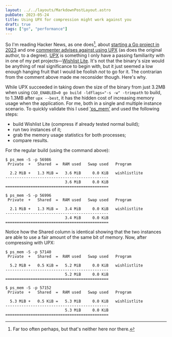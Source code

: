 ```yaml
---
layout: ../../layouts/MarkdownPostLayout.astro
pubDate: 2023-05-24
title: Using UPX for compression might work against you
draft: true
tags: ["go", "performance"]
---
```

So I'm reading Hacker News, as one does[^1], about [starting a Go project in 2023](https://news.ycombinator.com/item?id=36046662) and one [commenter advises against using UPX](https://news.ycombinator.com/item?id=36048555) (as does the original author, to a degree). [UPX](https://github.com/upx/upx) is something I only have a passing familiarity with in one of my pet projects—[Wishlist Lite](https://github.com/usrme/wishlistlite). It's not that the binary's size would be anything of real significance to begin with, but it just seemed a low enough hanging fruit that I would be foolish _not_ to go for it. The contrarian from the comment above made me reconsider though. Here's why.

While UPX succeeded in taking down the size of the binary from just 3.2MB when using `CGO_ENABLED=0 go build -ldflags="-s -w" -trimpath` to build, to 1.3MB after `upx --best`, it has the hidden cost of increasing memory usage when the application. For me, both in a single and multiple instance scenario. To quickly validate this I used ['ps_mem'](https://raw.githubusercontent.com/pixelb/ps_mem/master/ps_mem.py) and used the following steps:

- build Wishlist Lite (compress if already tested normal build);
- run two instances of it;
- grab the memory usage statistics for both processes;
- compare results.

For the regular build (using the command above):

```console
$ ps_mem -S -p 56986
 Private  +   Shared  =  RAM used   Swap used   Program

  2.2 MiB +   1.3 MiB =   3.6 MiB     0.0 KiB   wishlistlite
---------------------------------------------
                          3.6 MiB     0.0 KiB
=============================================

$ ps_mem -S -p 56996
 Private  +   Shared  =  RAM used   Swap used   Program

  2.1 MiB +   1.3 MiB =   3.4 MiB     0.0 KiB   wishlistlite
---------------------------------------------
                          3.4 MiB     0.0 KiB
=============================================
```

Notice how the Shared column is identical showing that the two instances are able to use a fair amount of the same bit of memory. Now, after compressing with UPX:

```console
$ ps_mem -S -p 57140
 Private  +   Shared  =  RAM used   Swap used   Program

  5.2 MiB +   0.5 KiB =   5.2 MiB     0.0 KiB   wishlistlite
---------------------------------------------
                          5.2 MiB     0.0 KiB
=============================================

$ ps_mem -S -p 57152
 Private  +   Shared  =  RAM used   Swap used   Program

  5.3 MiB +   0.5 KiB =   5.3 MiB     0.0 KiB   wishlistlite
---------------------------------------------
                          5.3 MiB     0.0 KiB
=============================================
```

[^1]: Far too often perhaps, but that's neither here nor there.
